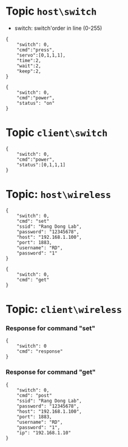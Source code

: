 
# Topic `host\switch`
* switch: switch'order in line (0-255)
```
{
    "switch": 0,
    "cmd":"press",
    "servo":[0,1,1,1],
    "time":2,
    "wait":2,
    "keep":2,
}
```
```
{
    "switch": 0,
    "cmd":"power",
    "status": "on"
}
```
# Topic `client\switch`
```
{
    "switch": 0,
    "cmd":"power",
    "status":[0,1,1,1]
}
```


# Topic: `host\wireless`
```
{
    "switch": 0,
    "cmd": "set"
    "ssid": "Rang Dong Lab",
    "password": "12345678",
    "host": "192.168.1.100",
    "port": 1883,
    "username": "RD",
    "password": "1"
}
```

```
{
    "switch": 0,
    "cmd": "get"
}
```
# Topic: `client\wireless`
### Response for command "set"
```
{
    "switch": 0
    "cmd": "response"
}
```
### Response for command "get"
```
{
    "switch": 0,
    "cmd": "post"
    "ssid": "Rang Dong Lab",
    "password": "12345678",
    "host": "192.168.1.100",
    "port": 1883,
    "username": "RD",
    "password": "1",
    "ip": "192.168.1.10"
}
```
